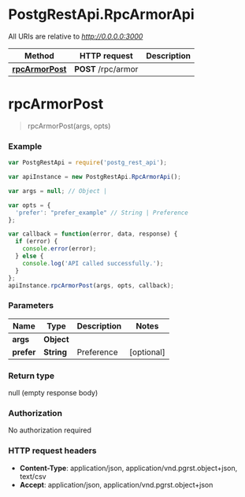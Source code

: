 # PostgRestApi.RpcArmorApi

All URIs are relative to *http://0.0.0.0:3000*

Method | HTTP request | Description
------------- | ------------- | -------------
[**rpcArmorPost**](RpcArmorApi.md#rpcArmorPost) | **POST** /rpc/armor | 


<a name="rpcArmorPost"></a>
# **rpcArmorPost**
> rpcArmorPost(args, opts)



### Example
```javascript
var PostgRestApi = require('postg_rest_api');

var apiInstance = new PostgRestApi.RpcArmorApi();

var args = null; // Object | 

var opts = { 
  'prefer': "prefer_example" // String | Preference
};

var callback = function(error, data, response) {
  if (error) {
    console.error(error);
  } else {
    console.log('API called successfully.');
  }
};
apiInstance.rpcArmorPost(args, opts, callback);
```

### Parameters

Name | Type | Description  | Notes
------------- | ------------- | ------------- | -------------
 **args** | **Object**|  | 
 **prefer** | **String**| Preference | [optional] 

### Return type

null (empty response body)

### Authorization

No authorization required

### HTTP request headers

 - **Content-Type**: application/json, application/vnd.pgrst.object+json, text/csv
 - **Accept**: application/json, application/vnd.pgrst.object+json

